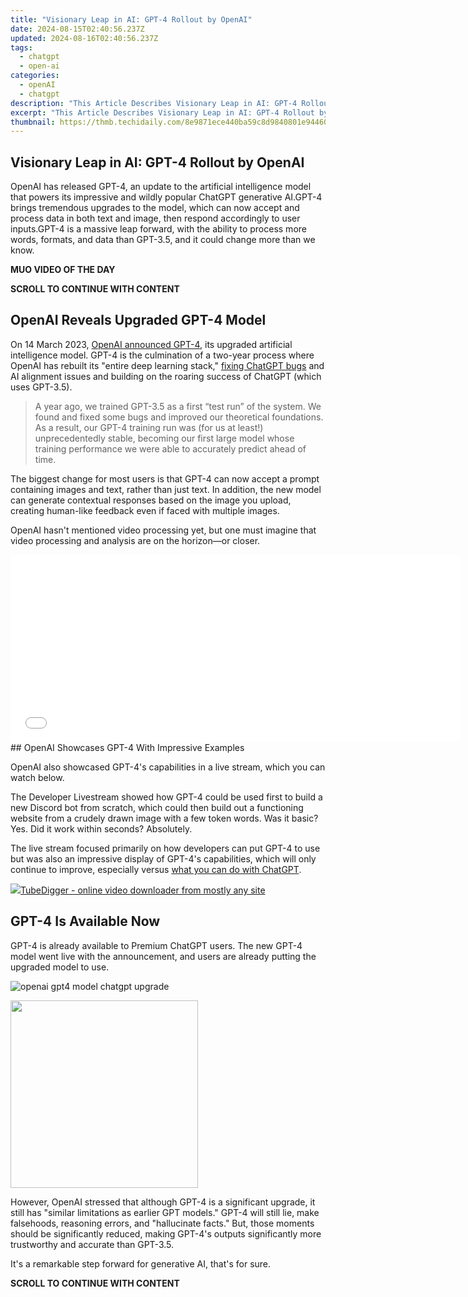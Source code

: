 ```yaml
---
title: "Visionary Leap in AI: GPT-4 Rollout by OpenAI"
date: 2024-08-15T02:40:56.237Z
updated: 2024-08-16T02:40:56.237Z
tags:
  - chatgpt
  - open-ai
categories:
  - openAI
  - chatgpt
description: "This Article Describes Visionary Leap in AI: GPT-4 Rollout by OpenAI"
excerpt: "This Article Describes Visionary Leap in AI: GPT-4 Rollout by OpenAI"
thumbnail: https://thmb.techidaily.com/8e9871ece440ba59c8d9840801e94460c09fbc87b2b6db176deafe8f63af7277.jpg
---
```


## Visionary Leap in AI: GPT-4 Rollout by OpenAI

OpenAI has released GPT-4, an update to the artificial intelligence model that powers its impressive and wildly popular ChatGPT generative AI.GPT-4 brings tremendous upgrades to the model, which can now accept and process data in both text and image, then respond accordingly to user inputs.GPT-4 is a massive leap forward, with the ability to process more words, formats, and data than GPT-3.5, and it could change more than we know.

**MUO VIDEO OF THE DAY**

**SCROLL TO CONTINUE WITH CONTENT**

## OpenAI Reveals Upgraded GPT-4 Model

 On 14 March 2023, [OpenAI announced GPT-4](https://openai.com/research/gpt-4), its upgraded artificial intelligence model. GPT-4 is the culmination of a two-year process where OpenAI has rebuilt its "entire deep learning stack," [fixing ChatGPT bugs](https://www.makeuseof.com/openai-chatgpt-biggest-probelms/) and AI alignment issues and building on the roaring success of ChatGPT (which uses GPT-3.5).

> A year ago, we trained GPT-3.5 as a first “test run” of the system. We found and fixed some bugs and improved our theoretical foundations. As a result, our GPT-4 training run was (for us at least!) unprecedentedly stable, becoming our first large model whose training performance we were able to accurately predict ahead of time.

 The biggest change for most users is that GPT-4 can now accept a prompt containing images and text, rather than just text. In addition, the new model can generate contextual responses based on the image you upload, creating human-like feedback even if faced with multiple images.

 OpenAI hasn't mentioned video processing yet, but one must imagine that video processing and analysis are on the horizon—or closer.

<!-- affiliate ads begin -->
<iframe id="iframe_672" src="//a.impactradius-go.com/gen-ad-code/5597632/1959812/17834/" width="720" height="300" scrolling="no" frameborder="0" marginheight="0" marginwidth="0"></iframe>
<!-- affiliate ads end -->
## OpenAI Showcases GPT-4 With Impressive Examples

 OpenAI also showcased GPT-4's capabilities in a live stream, which you can watch below.

 The Developer Livestream showed how GPT-4 could be used first to build a new Discord bot from scratch, which could then build out a functioning website from a crudely drawn image with a few token words. Was it basic? Yes. Did it work within seconds? Absolutely.

 The live stream focused primarily on how developers can put GPT-4 to use but was also an impressive display of GPT-4's capabilities, which will only continue to improve, especially versus [what you can do with ChatGPT](https://www.makeuseof.com/things-you-can-do-with-chatgpt/).

<!-- affiliate ads begin -->
<a href="https://secure.2checkout.com/order/checkout.php?PRODS=4572700&QTY=1&AFFILIATE=108875&CART=1"><img src="	https://www.tubedigger.com/wp-content/uploads/2020/08/tubedigger-software-new.png" border="0">TubeDigger - online video downloader from mostly any site</a>
<!-- affiliate ads end -->
## GPT-4 Is Available Now

 GPT-4 is already available to Premium ChatGPT users. The new GPT-4 model went live with the announcement, and users are already putting the upgraded model to use.

![openai gpt4 model chatgpt upgrade](https://static1.makeuseofimages.com/wordpress/wp-content/uploads/2023/03/openai-gpt4-model-chatgpt-upgrade.jpg)
<!-- affiliate ads begin -->
<a href="https://coinrule.sjv.io/c/5597632/1958374/18409" target="_top" id="1958374"><img src="//a.impactradius-go.com/display-ad/18409-1958374" border="0" alt="" width="300" height="300"/></a><img height="0" width="0" src="https://imp.pxf.io/i/5597632/1958374/18409" style="position:absolute;visibility:hidden;" border="0" />
<!-- affiliate ads end -->

 However, OpenAI stressed that although GPT-4 is a significant upgrade, it still has "similar limitations as earlier GPT models." GPT-4 will still lie, make falsehoods, reasoning errors, and "hallucinate facts." But, those moments should be significantly reduced, making GPT-4's outputs significantly more trustworthy and accurate than GPT-3.5\.

 It's a remarkable step forward for generative AI, that's for sure.

**SCROLL TO CONTINUE WITH CONTENT**


<ins class="adsbygoogle"
     style="display:block"
     data-ad-format="autorelaxed"
     data-ad-client="ca-pub-7571918770474297"
     data-ad-slot="1223367746"></ins>



<ins class="adsbygoogle"
     style="display:block"
     data-ad-client="ca-pub-7571918770474297"
     data-ad-slot="8358498916"
     data-ad-format="auto"
     data-full-width-responsive="true"></ins>


